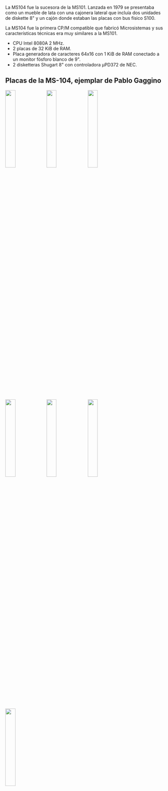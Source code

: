 
La MS104 fue la sucesora de la MS101.
Lanzada en 1979 se presentaba como un mueble de lata con una cajonera lateral que incluía dos unidades de diskette 8" y un cajón donde estaban las placas con bus físico S100.

La MS104 fue la primera CP/M compatible que fabricó Microsistemas y sus características técnicas era muy similares a la MS101.

* CPU Intel 8080A 2 MHz.
* 2 placas de 32 KiB de RAM.
* Placa generadora de caracteres 64x16 con 1 KiB de RAM conectado a un monitor fósforo blanco de 9".
* 2 disketteras Shugart 8" con controladora µPD372 de NEC.


Placas de la MS-104, ejemplar de Pablo Gaggino
---

<img src="folleto_MS101_MS103_MS104-1.png" width="25%">

<img src="fms104_pablo_gaggino_character_generator.jpg" width="25%">

<img src="fms104_pablo_gaggino_CPU.jpg" width="25%">

<img src="fms104_pablo_gaggino_disk_controller.jpg" width="25%">

<img src="fms104_pablo_gaggino_io.jpg" width="25%">

<img src="fms104_pablo_gaggino_ram1.jpg" width="25%">

<img src="fms104_pablo_gaggino_ram2.jpg" width="25%">


